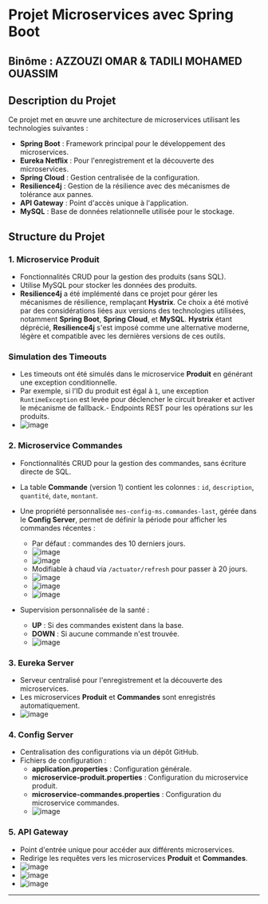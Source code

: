 # **Projet Microservices avec Spring Boot**
## **Binôme : AZZOUZI OMAR & TADILI MOHAMED OUASSIM**

## **Description du Projet**
Ce projet met en œuvre une architecture de microservices utilisant les technologies suivantes :
- **Spring Boot** : Framework principal pour le développement des microservices.
- **Eureka Netflix** : Pour l'enregistrement et la découverte des microservices.
- **Spring Cloud** : Gestion centralisée de la configuration.
- **Resilience4j** : Gestion de la résilience avec des mécanismes de tolérance aux pannes.
- **API Gateway** : Point d'accès unique à l'application.
- **MySQL** : Base de données relationnelle utilisée pour le stockage.

## **Structure du Projet**

### **1. Microservice Produit**
- Fonctionnalités CRUD pour la gestion des produits (sans SQL).
- Utilise MySQL pour stocker les données des produits.
- **Resilience4j** a été implémenté dans ce projet pour gérer les mécanismes de résilience, remplaçant **Hystrix**. Ce choix a été motivé par des considérations liées aux versions des technologies utilisées, notamment **Spring Boot**, **Spring Cloud**, et **MySQL**. **Hystrix** étant déprécié, **Resilience4j** s'est imposé comme une alternative moderne, légère et compatible avec les dernières versions de ces outils.
### **Simulation des Timeouts**
- Les timeouts ont été simulés dans le microservice **Produit** en générant une exception conditionnelle. 
- Par exemple, si l'ID du produit est égal à `1`, une exception `RuntimeException` est levée pour déclencher le circuit breaker et activer le mécanisme de fallback.- Endpoints REST pour les opérations sur les produits.
- ![image](https://github.com/user-attachments/assets/16495057-dcc0-4cff-9882-80fa426b48d6)


### **2. Microservice Commandes**
- Fonctionnalités CRUD pour la gestion des commandes, sans écriture directe de SQL.
- La table **Commande** (version 1) contient les colonnes : `id`, `description`, `quantité`, `date`, `montant`.
- Une propriété personnalisée `mes-config-ms.commandes-last`, gérée dans le **Config Server**, permet de définir la période pour afficher les commandes récentes :
  - Par défaut : commandes des 10 derniers jours.
  - ![image](https://github.com/user-attachments/assets/3bb013fb-16fd-49d7-8607-8d11578854e5)
  - ![image](https://github.com/user-attachments/assets/ca0d8645-89f6-4113-b080-c6d6fe82b4fc)
  - Modifiable à chaud via `/actuator/refresh` pour passer à 20 jours.
  - ![image](https://github.com/user-attachments/assets/8e6b46f1-ba1c-4e59-aec5-d46d440cd5cf)
  - ![image](https://github.com/user-attachments/assets/2a049268-0af6-4d35-a669-e888702da209)
  - ![image](https://github.com/user-attachments/assets/e0b780d7-710f-4101-93ca-66927e2c1481)





- Supervision personnalisée de la santé :
  - **UP** : Si des commandes existent dans la base.
  - **DOWN** : Si aucune commande n'est trouvée.
  - ![image](https://github.com/user-attachments/assets/b25a31f6-dac2-4f50-9401-20de7e250387)


### **3. Eureka Server**
- Serveur centralisé pour l'enregistrement et la découverte des microservices.
- Les microservices **Produit** et **Commandes** sont enregistrés automatiquement.
- ![image](https://github.com/user-attachments/assets/03416b87-8933-4f36-b0cb-c566b66aef7d)

### **4. Config Server**
- Centralisation des configurations via un dépôt GitHub.
- Fichiers de configuration :
  - **application.properties** : Configuration générale.
  - **microservice-produit.properties** : Configuration du microservice produit.
  - **microservice-commandes.properties** : Configuration du microservice commandes.
  - ![image](https://github.com/user-attachments/assets/558ab94c-538a-4488-b26a-8ffec2472777)


### **5. API Gateway**
- Point d'entrée unique pour accéder aux différents microservices.
- Redirige les requêtes vers les microservices **Produit** et **Commandes**.
- ![image](https://github.com/user-attachments/assets/a70204f5-b96d-458b-83ae-009b622dd140)
- ![image](https://github.com/user-attachments/assets/5c542d0d-ab30-45c3-b05c-dca4cc0edd6e)
- ![image](https://github.com/user-attachments/assets/9c1c8ea7-e057-44ec-9234-60454d4c670e)




---

